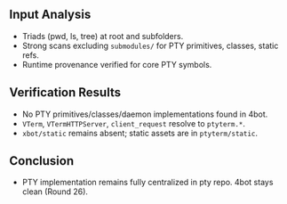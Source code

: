 ## Input Analysis
- Triads (pwd, ls, tree) at root and subfolders.
- Strong scans excluding `submodules/` for PTY primitives, classes, static refs.
- Runtime provenance verified for core PTY symbols.

## Verification Results
- No PTY primitives/classes/daemon implementations found in 4bot.
- `VTerm`, `VTermHTTPServer`, `client_request` resolve to `ptyterm.*`.
- `xbot/static` remains absent; static assets are in `ptyterm/static`.

## Conclusion
- PTY implementation remains fully centralized in pty repo. 4bot stays clean (Round 26).

